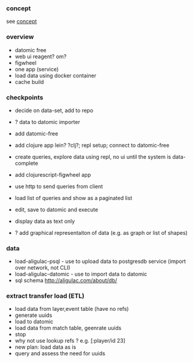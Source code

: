 
### concept

see [concept](./concept.md)

### overview

* datomic free
* web ui reagent? om?
* figwheel
* one app (service)
* load data using docker container
* cache build

### checkpoints

*   decide on data-set, add to repo
* ? data to datomic importer

*   add datomic-free
*   add clojure app lein? ?clj?; repl setup; connect to datomic-free
*   create queries, explore data using repl, no ui until the system is data-complete
*   add clojurescript-figwheel app
*   use http to send queries from client
*   load list of queries and show as a paginated list
*   edit, save to datomic and execute
*   display data as text only
* ? add graphical representaiton of data (e.g. as graph or list of shapes)


### data

* load-aligulac-psql - use to upload data to postgresdb service (import over network, not CLI)
* load-aligulac-datomic - use to import data to datomic
* sql schema http://aligulac.com/about/db/


### extract transfer load (ETL)

* load data from layer,event table (have no refs)
* generate uuids
* load to datomic
* load data from match table, geenrate uuids
* stop
* why not use lookup refs ? e.g. [:player/id 23]
* new plan: load data as is
* query and assess the need for uuids